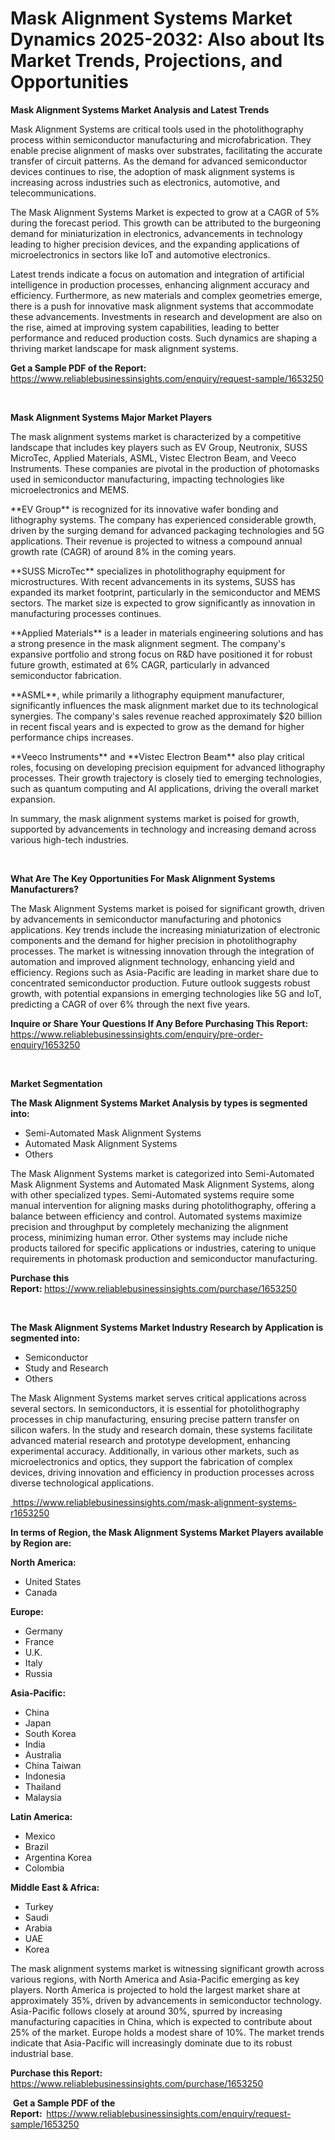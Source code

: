 <p><h1>Mask Alignment Systems Market Dynamics 2025-2032: Also about Its Market Trends, Projections, and Opportunities</h1></p><p><strong>Mask Alignment Systems Market Analysis and Latest Trends</strong></p>
<p><p>Mask Alignment Systems are critical tools used in the photolithography process within semiconductor manufacturing and microfabrication. They enable precise alignment of masks over substrates, facilitating the accurate transfer of circuit patterns. As the demand for advanced semiconductor devices continues to rise, the adoption of mask alignment systems is increasing across industries such as electronics, automotive, and telecommunications.</p><p>The Mask Alignment Systems Market is expected to grow at a CAGR of 5% during the forecast period. This growth can be attributed to the burgeoning demand for miniaturization in electronics, advancements in technology leading to higher precision devices, and the expanding applications of microelectronics in sectors like IoT and automotive electronics. </p><p>Latest trends indicate a focus on automation and integration of artificial intelligence in production processes, enhancing alignment accuracy and efficiency. Furthermore, as new materials and complex geometries emerge, there is a push for innovative mask alignment systems that accommodate these advancements. Investments in research and development are also on the rise, aimed at improving system capabilities, leading to better performance and reduced production costs. Such dynamics are shaping a thriving market landscape for mask alignment systems.</p></p>
<p><strong>Get a Sample PDF of the Report:&nbsp;</strong> <a href="https://www.reliablebusinessinsights.com/enquiry/request-sample/1653250?utm_campaign=2296&utm_medium=2&utm_source=Github&utm_content=ia&utm_term=18042025&utm_id=mask-alignment-systems">https://www.reliablebusinessinsights.com/enquiry/request-sample/1653250</a></p>
<p>&nbsp;</p>
<p><strong>Mask Alignment Systems Major Market Players</strong></p>
<p><p>The mask alignment systems market is characterized by a competitive landscape that includes key players such as EV Group, Neutronix, SUSS MicroTec, Applied Materials, ASML, Vistec Electron Beam, and Veeco Instruments. These companies are pivotal in the production of photomasks used in semiconductor manufacturing, impacting technologies like microelectronics and MEMS.</p><p>**EV Group** is recognized for its innovative wafer bonding and lithography systems. The company has experienced considerable growth, driven by the surging demand for advanced packaging technologies and 5G applications. Their revenue is projected to witness a compound annual growth rate (CAGR) of around 8% in the coming years.</p><p>**SUSS MicroTec** specializes in photolithography equipment for microstructures. With recent advancements in its systems, SUSS has expanded its market footprint, particularly in the semiconductor and MEMS sectors. The market size is expected to grow significantly as innovation in manufacturing processes continues.</p><p>**Applied Materials** is a leader in materials engineering solutions and has a strong presence in the mask alignment segment. The company's expansive portfolio and strong focus on R&D have positioned it for robust future growth, estimated at 6% CAGR, particularly in advanced semiconductor fabrication.</p><p>**ASML**, while primarily a lithography equipment manufacturer, significantly influences the mask alignment market due to its technological synergies. The company's sales revenue reached approximately $20 billion in recent fiscal years and is expected to grow as the demand for higher performance chips increases.</p><p>**Veeco Instruments** and **Vistec Electron Beam** also play critical roles, focusing on developing precision equipment for advanced lithography processes. Their growth trajectory is closely tied to emerging technologies, such as quantum computing and AI applications, driving the overall market expansion.</p><p>In summary, the mask alignment systems market is poised for growth, supported by advancements in technology and increasing demand across various high-tech industries.</p></p>
<p>&nbsp;</p>
<p><strong>What Are The Key Opportunities For Mask Alignment Systems Manufacturers?</strong></p>
<p><p>The Mask Alignment Systems market is poised for significant growth, driven by advancements in semiconductor manufacturing and photonics applications. Key trends include the increasing miniaturization of electronic components and the demand for higher precision in photolithography processes. The market is witnessing innovation through the integration of automation and improved alignment technology, enhancing yield and efficiency. Regions such as Asia-Pacific are leading in market share due to concentrated semiconductor production. Future outlook suggests robust growth, with potential expansions in emerging technologies like 5G and IoT, predicting a CAGR of over 6% through the next five years.</p></p>
<p><strong>Inquire or Share Your Questions If Any Before Purchasing This Report:</strong> <a href="https://www.reliablebusinessinsights.com/enquiry/pre-order-enquiry/1653250?utm_campaign=2296&utm_medium=2&utm_source=Github&utm_content=ia&utm_term=18042025&utm_id=mask-alignment-systems">https://www.reliablebusinessinsights.com/enquiry/pre-order-enquiry/1653250</a></p>
<p>&nbsp;</p>
<p><strong>Market Segmentation</strong></p>
<p><strong>The Mask Alignment Systems Market Analysis by types is segmented into:</strong></p>
<p><ul><li>Semi-Automated Mask Alignment Systems</li><li>Automated Mask Alignment Systems</li><li>Others</li></ul></p>
<p><p>The Mask Alignment Systems market is categorized into Semi-Automated Mask Alignment Systems and Automated Mask Alignment Systems, along with other specialized types. Semi-Automated systems require some manual intervention for aligning masks during photolithography, offering a balance between efficiency and control. Automated systems maximize precision and throughput by completely mechanizing the alignment process, minimizing human error. Other systems may include niche products tailored for specific applications or industries, catering to unique requirements in photomask production and semiconductor manufacturing.</p></p>
<p><strong>Purchase this Report:&nbsp;</strong><a href="https://www.reliablebusinessinsights.com/purchase/1653250?utm_campaign=2296&utm_medium=2&utm_source=Github&utm_content=ia&utm_term=18042025&utm_id=mask-alignment-systems">https://www.reliablebusinessinsights.com/purchase/1653250</a></p>
<p>&nbsp;</p>
<p><strong>The Mask Alignment Systems Market Industry Research by Application is segmented into:</strong></p>
<p><ul><li>Semiconductor</li><li>Study and Research</li><li>Others</li></ul></p>
<p><p>The Mask Alignment Systems market serves critical applications across several sectors. In semiconductors, it is essential for photolithography processes in chip manufacturing, ensuring precise pattern transfer on silicon wafers. In the study and research domain, these systems facilitate advanced material research and prototype development, enhancing experimental accuracy. Additionally, in various other markets, such as microelectronics and optics, they support the fabrication of complex devices, driving innovation and efficiency in production processes across diverse technological applications.</p></p>
<p><a href="https://www.reliablebusinessinsights.com/mask-alignment-systems-r1653250?utm_campaign=2296&utm_medium=2&utm_source=Github&utm_content=ia&utm_term=18042025&utm_id=mask-alignment-systems">&nbsp;https://www.reliablebusinessinsights.com/mask-alignment-systems-r1653250</a></p>
<p><strong>In terms of Region, the Mask Alignment Systems Market Players available by Region are:</strong></p>
<p>
    <p> <strong> North America: </strong>
        <ul>
            <li>United States</li>
            <li>Canada</li>
        </ul>
        </p> 
    <p> <strong> Europe: </strong>
        <ul>
            <li>Germany</li>
            <li>France</li>
            <li>U.K.</li>
            <li>Italy</li>
            <li>Russia</li>
        </ul>
        </p> 
    <p> <strong> Asia-Pacific: </strong>
        <ul>
            <li>China</li>
            <li>Japan</li>
            <li>South Korea</li>
            <li>India</li>
            <li>Australia</li>
            <li>China Taiwan</li>
            <li>Indonesia</li>
            <li>Thailand</li>
            <li>Malaysia</li>
        </ul>
        </p> 
    <p> <strong> Latin America: </strong>
        <ul>
            <li>Mexico</li>
            <li>Brazil</li>
            <li>Argentina Korea</li>
            <li>Colombia</li>
        </ul>
        </p> 
    <p> <strong> Middle East & Africa: </strong>
        <ul>
            <li>Turkey</li>
            <li>Saudi</li>
            <li>Arabia</li>
            <li>UAE</li>
            <li>Korea</li>
        </ul>
    </p>
    </p>
<p><p>The mask alignment systems market is witnessing significant growth across various regions, with North America and Asia-Pacific emerging as key players. North America is projected to hold the largest market share at approximately 35%, driven by advancements in semiconductor technology. Asia-Pacific follows closely at around 30%, spurred by increasing manufacturing capacities in China, which is expected to contribute about 25% of the market. Europe holds a modest share of 10%. The market trends indicate that Asia-Pacific will increasingly dominate due to its robust industrial base.</p></p>
<p><strong>Purchase this Report: </strong><a href="https://www.reliablebusinessinsights.com/purchase/1653250?utm_campaign=2296&utm_medium=2&utm_source=Github&utm_content=ia&utm_term=18042025&utm_id=mask-alignment-systems">https://www.reliablebusinessinsights.com/purchase/1653250</a></p>
<p>&nbsp;<strong>Get a Sample PDF of the Report:&nbsp;&nbsp;</strong><a href="https://www.reliablebusinessinsights.com/enquiry/request-sample/1653250?utm_campaign=2296&utm_medium=2&utm_source=Github&utm_content=ia&utm_term=18042025&utm_id=mask-alignment-systems">https://www.reliablebusinessinsights.com/enquiry/request-sample/1653250</a></p>
<p><strong></strong></p>
<p><p></p><p></p><p></p></p>